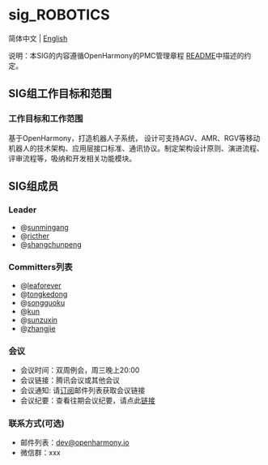 # sig_ROBOTICS
简体中文 | [English](./sig_robotics.md)

说明：本SIG的内容遵循OpenHarmony的PMC管理章程 [README](../../zh/pmc.md)中描述的约定。

## SIG组工作目标和范围

### 工作目标和工作范围
基于OpenHarmony，打造机器人子系统， 设计可支持AGV、AMR、RGV等移动机器人的技术架构、应用层接口标准、通讯协议。制定架构设计原则、演进流程、评审流程等，吸纳和开发相关功能模块。


## SIG组成员

### Leader
- @[sunmingang](https://gitee.com/sunmingang)
- @[ricther](https://gitee.com/ricther)
- @[shangchunpeng](https://gitee.com/shangchunpeng)

### Committers列表
- @[leaforever](https://gitee.com/leaforever)
- @[tongkedong](https://gitee.com/tongkedong)
- @[songguoku](https://gitee.com/songguoku)
- @[kun](https://gitee.com/kun)
- @[sunzuxin](https://gitee.com/sunzuxin)
- @[zhangjie](https://gitee.com/zhangjie)


### 会议
 - 会议时间：双周例会，周三晚上20:00
 - 会议链接：腾讯会议或其他会议
 - 会议通知: 请[订阅](https://lists.openatom.io/postorius/lists/dev.openharmony.io)邮件列表获取会议链接
 - 会议纪要：查看往期会议纪要，请点此[链接](https://gitee.com/openharmony-sig/sig-content/tree/master/robotics/meetings)

### 联系方式(可选)

- 邮件列表：dev@openharmony.io
- 微信群：xxx

